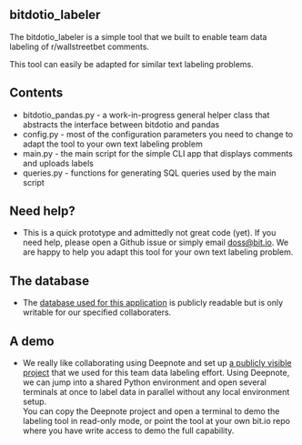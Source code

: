 ## bitdotio_labeler

The bitdotio_labeler is a simple tool that we built to enable team
data labeling of r/wallstreetbet comments.

This tool can easily be adapted for similar text labeling problems.

## Contents
- bitdotio_pandas.py - a work-in-progress general helper class that abstracts the interface between bitdotio and pandas
- config.py - most of the configuration parameters you need to change to adapt the tool to your own text labeling problem
- main.py - the main script for the simple CLI app that displays comments and uploads labels
- queries.py - functions for generating SQL queries used by the main script

## Need help?
- This is a quick prototype and admittedly not great code (yet). If you need help, please open a Github issue or simply email doss@bit.io. We are happy to help you adapt this tool for your own text labeling problem. 

## The database
- The [database used  for this application](https://bit.io/bitdotio/stonks/) is publicly readable but is only writable for our specified collaboraters. 

## A demo
- We really like collaborating using Deepnote and set up [a publicly visible project](https://deepnote.com/project/wsblabelblog-W3UmuI59S0SFk6Zs92yDeQ/%2FSETUP_README.ipynb) that we used for this team data labeling effort. Using Deepnote, we can jump into a shared Python environment and open several terminals at once to label data in parallel without any local environment setup.  
You can copy the Deepnote project and open a terminal to demo the labeling tool in read-only mode, or point the tool at your own bit.io repo where you have write access to demo the full capability. 
